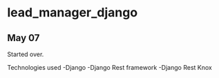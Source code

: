 # lead_manager_django

## May 07

Started over.

Technologies used
-Django
-Django Rest framework
-Django Rest Knox
